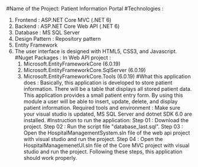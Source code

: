 #Name of the Project: Patient Information Portal
#Technologies :
1. Frontend : ASP.NET Core MVC (.NET 6)
2. Backend : ASP.NET Core Web API (.NET 6)
3. Database : MS SQL Server
4. Design Pattern : Repository pattern
5. Entity Framework
6. The user interface is designed with HTML5, CSS3, and Javascript.
#Nuget Packages :
In Web API project :
    1. Microsoft.EntityFrameworkCore (6.0.19)
    2. Microsoft.EntityFrameworkCore.SqlServer (6.0.19)
    3. Microsoft.EntityFrameworkCore.Tools (6.0.19)
#What this application does :
Basically, this application is developed to store patient information. 
There will be a table that displays all stored patient data. This application provides a small patient entry form. 
By using this module a user will be able to insert, update, delete, and display patient information. 
Required tools and environment :
Make sure your visual studio is updated, MS SQL Server and dotnet SDK 6.0 are installed.
#Instruction to run the application:
Step 01 : Download the project.
Step 02 : Run the script file "database_last.sql". 
Step 03 : Open the HospitalManagementSystem.sln file of the web api project with visual studio and run the project. 
Step 04 : Open the HospitalManagemenetUI.sln file of the Core MVC project with visual studio and run the project.
Following these steps, this application should work properly.
